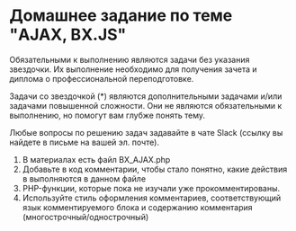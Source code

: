 # Домашнее задание по теме "AJAX, BX.JS"

Обязательными к выполнению являются задачи без указания звездочки. Их выполнение необходимо для получения зачета и диплома о профессиональной переподготовке.

Задачи со звездочкой (*) являются дополнительными задачами и/или задачами повышенной сложности. Они не являются обязательными к выполнению, но помогут вам глубже понять тему.

Любые вопросы по решению задач задавайте в чате Slack (ссылку вы найдете в письме на вашей эл. почте).

1. В материалах есть файл BX_AJAX.php
2. Добавьте в код комментарии, чтобы стало понятно, какие действия в выполняются в данном файле
3. PHP-функции, которые пока не изучали уже прокомментированы.
4. Используйте стиль оформления комментариев, соответствующий язык комментируемого блока и содержанию комментария (многострочный/однострочный)


